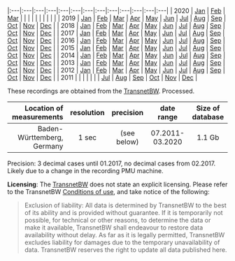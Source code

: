 
|:---|:---|:---|:---|:---|:---|:---|:---|:---|:---|:---|:---|:---|
| 2020 | [Jan](https://osf.io/download/5eef6d1d76ebd8015fce13df/) | [Feb](https://osf.io/download/5eef6d1b76ebd80166cddf16/) | [Mar](https://osf.io/download/5eef6d21145b1a017253251c/) |   |   |   |   |   |   |   |   |   |
| 2019 | [Jan](https://osf.io/download/5eef6c026598280144cf84f5/) | [Feb](https://osf.io/download/5eef6c18145b1a0172532349/) | [Mar](https://osf.io/download/5eef6c3276ebd80167ce081e/) | [Apr](https://osf.io/download/5eef6c356598280144cf8529/) | [May](https://osf.io/download/5eef6c4076ebd80167ce0837/) | [Jun](https://osf.io/download/5eef6c7876ebd80166cdde55/) | [Jul](https://osf.io/download/5eef6c88659828014ccf4191/) | [Aug](https://osf.io/download/5eef6cb2145b1a017253244e/) | [Sep](https://osf.io/download/5eef6cb7659828014ccf41e1/) | [Oct](https://osf.io/download/5eef6cbc659828014ccf41f6/) | [Nov](https://osf.io/download/5eef6cf676ebd80164cdcc98/) | [Dec](https://osf.io/download/5eef6d086598280144cf85f3/) |
| 2018 | [Jan](https://osf.io/download/5eef68cf145b1a017152fb5b/) | [Feb](https://osf.io/download/5eef68d66598280144cf81ce/) | [Mar](https://osf.io/download/5eef68de76ebd80167ce0314/) | [Apr](https://osf.io/download/5eef6aed6598280144cf8409/) | [May](https://osf.io/download/5eef6b12145b1a017152fe2b/) | [Jun](https://osf.io/download/5eef6b16659828014ccf3f81/) | [Jul](https://osf.io/download/5eef6b1f145b1a0172532152/) | [Aug](https://osf.io/download/5eef6b28145b1a016e52f394/) | [Sep](https://osf.io/download/5eef6b6176ebd8015fce125c/) | [Oct](https://osf.io/download/5eef6b78145b1a0169531540/) | [Nov](https://osf.io/download/5eef6b79659828013bcfd24f/) | [Dec](https://osf.io/download/5eef6b7b76ebd80164cdcb3e/) |
| 2017 | [Jan](https://osf.io/download/5eed010476ebd80111cd6b07/) | [Feb](https://osf.io/download/5eed010e76ebd80111cd6b2f/) | [Mar](https://osf.io/download/5eed01276598280107cf14a4/) | [Apr](https://osf.io/download/5eed013876ebd80110cd6866/) | [May](https://osf.io/download/5eed01426598280108cf19f6/) | [Jun](https://osf.io/download/5eed018376ebd80110cd68c3/) | [Jul](https://osf.io/download/5eed0192145b1a011252effb/) | [Aug](https://osf.io/download/5eed01a9145b1a011a52c2f6/) | [Sep](https://osf.io/download/5eed01b476ebd80110cd68ee/) | [Oct](https://osf.io/download/5eed01be145b1a011b52c4f4/) | [Nov](https://osf.io/download/5eed01d676ebd8010ccd76ed/) | [Dec](https://osf.io/download/5eed01da6598280108cf1b0e/) |
| 2016 | [Jan](https://osf.io/download/5eecff4876ebd8010ccd729a/) | [Feb](https://osf.io/download/5eecff5b145b1a011252ecb8/) | [Mar](https://osf.io/download/5eecff756598280108cf1349/) | [Apr](https://osf.io/download/5eecff7565982800fbcf4bb1/) | [May](https://osf.io/download/5eecff80145b1a010c52ef60/) | [Jun](https://osf.io/download/5eecffc565982800fbcf4c31/) | [Jul](https://osf.io/download/5eecffdc65982800fbcf4c62/) | [Aug](https://osf.io/download/5eecfff3145b1a011a52bf6d/) | [Sep](https://osf.io/download/5eecfffb145b1a011a52bf84/) | [Oct](https://osf.io/download/5eed00026598280107cf1119/) | [Nov](https://osf.io/download/5eed001c145b1a011a52bfda/) | [Dec](https://osf.io/download/5eed002176ebd8010ccd7427/) |
| 2015 | [Jan](https://osf.io/download/5eecfc146598280108cf0bc0/) | [Feb](https://osf.io/download/5eecfc4b65982800fbcf4963/) | [Mar](https://osf.io/download/5eecfc6c145b1a011352fad0/) | [Apr](https://osf.io/download/5eecfc586598280107cf0b84/) | [May](https://osf.io/download/5eecfc5976ebd80110cd6025/) | [Jun](https://osf.io/download/5eecfc74145b1a011352fadf/) | [Jul](https://osf.io/download/5eecfccc6598280102cf2dc4/) | [Aug](https://osf.io/download/5eecfcd576ebd8010bcd6b31/) | [Sep](https://osf.io/download/5eecfcdb76ebd8010ccd6fe1/) | [Oct](https://osf.io/download/5eecfce765982800fbcf49c7/) | [Nov](https://osf.io/download/5eecfcea6598280108cf0de5/) | [Dec](https://osf.io/download/5eecfcfc65982800facf3968/) |
| 2014 | [Jan](https://osf.io/download/5eecfafa65982800facf3764/) | [Feb](https://osf.io/download/5eecfaf2145b1a011352f514/) | [Mar](https://osf.io/download/5eecfb1276ebd8010bcd68d9/) | [Apr](https://osf.io/download/5eecfb5c6598280107cf08d3/) | [May](https://osf.io/download/5eecfb6d145b1a011352f6bd/) | [Jun](https://osf.io/download/5eecfb72145b1a011252e520/) | [Jul](https://osf.io/download/5eecfb7c145b1a011252e54b/) | [Aug](https://osf.io/download/5eecfb946598280108cf0a09/) | [Sep](https://osf.io/download/5eecfbda65982800facf3893/) | [Oct](https://osf.io/download/5eecfbef76ebd80101cda5ae/) | [Nov](https://osf.io/download/5eecfbf36598280108cf0b39/) | [Dec](https://osf.io/download/5eecfbfb76ebd80111cd5f6f/) |
| 2013 | [Jan](https://osf.io/download/5eecf9ea145b1a010c52e821/) | [Feb](https://osf.io/download/5eecf9eb6598280102cf26c6/) | [Mar](https://osf.io/download/5eecfa0565982800fbcf4570/) | [Apr](https://osf.io/download/5eecfa086598280102cf2736/) | [May](https://osf.io/download/5eecfa0f76ebd8010bcd669d/) | [Jun](https://osf.io/download/5eecfa6376ebd800fdcdaf95/) | [Jul](https://osf.io/download/5eecfa6f145b1a011252e25d/) | [Aug](https://osf.io/download/5eecfa82145b1a011252e292/) | [Sep](https://osf.io/download/5eecfa7976ebd80101cda3b8/) | [Oct](https://osf.io/download/5eecfa916598280101cf20d7/) | [Nov](https://osf.io/download/5eecfae076ebd8010ccd6c51/) | [Dec](https://osf.io/download/5eecfaed145b1a010d52f9ae/) |
| 2012 | [Jan](https://osf.io/download/5eecf877145b1a011352ec0b/) | [Feb](https://osf.io/download/5eecf8c976ebd80102cdb6a4/) | [Mar](https://osf.io/download/5eecf8e065982800facf3389/) | [Apr](https://osf.io/download/5eecf8ea6598280101cf1c3c/) | [May](https://osf.io/download/5eecf8f7145b1a010d52f600/) | [Jun](https://osf.io/download/5eecf8f876ebd8010bcd6473/) | [Jul](https://osf.io/download/5eecf94d6598280102cf24ad/) | [Aug](https://osf.io/download/5eecf96176ebd8010ccd67bc/) | [Sep](https://osf.io/download/5eecf966145b1a010c52e74a/) | [Oct](https://osf.io/download/5eecf970145b1a011252df9a/) | [Nov](https://osf.io/download/5eecf973145b1a010c52e75f/) | [Dec](https://osf.io/download/5eecf98a6598280102cf255e/) |
| 2011 |   |   |   |   |   |   | [Jul](https://osf.io/download/5eef66a4659828014ccf3755/) | [Aug](https://osf.io/download/5eef66de76ebd80167cdff84/) | [Sep](https://osf.io/download/5eef66ff145b1a017152f8ac/) | [Oct](https://osf.io/download/5eef6706145b1a016e52ef77/) | [Nov](https://osf.io/download/5eef670976ebd8015fce0e1a/) | [Dec](https://osf.io/download/5eef670f145b1a01725318fd/) |

These recordings are obtained from the [TransnetBW](https://www.transnetbw.com/en/energy-market/ancillary-services/control-reserve-demand-activation). Processed.

|   Location of measurements | resolution |  precision   |   date range    | Size of database |
| -------------------------: | :--------: | :----------: | :-------------: | :--------------: |
| Baden-Württemberg, Germany |   1 sec    |  (see below) | 07.2011-03.2020 |      1.1 Gb      |

Precision: 3 decimal cases until 01.2017, no decimal cases from 02.2017. Likely due to a change in the recording PMU machine.

**Licensing**: The [TransnetBW](https://www.transnetbw.com) does not state an explicit licensing. Please refer to the TransnetBW [Conditions of use](https://www.transnetbw.com/en/conditions-of-use), and take notice of the following:
>Exclusion of liability: All data is determined by TransnetBW to the best of its ability and is provided without guarantee. If it is temporarily not possible, for technical or other reasons, to determine the data or make it available, TransnetBW shall endeavour to restore data availability without delay. As far as it is legally permitted, TransnetBW excludes liability for damages due to the temporary unavailability of data. TransnetBW reserves the right to update all data published here.  
